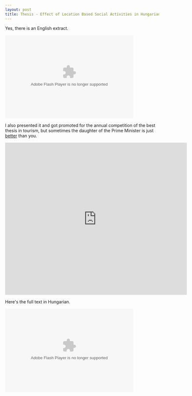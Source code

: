 ```yaml
---
layout: post
title: Thesis - Effect of Location Based Social Activities in Hungarian Tourism
---
```

Yes, there is an English extract.

<div><object classid="clsid:D27CDB6E-AE6D-11cf-96B8-444553540000" style="width: 420px; height: 272px;" id="ed33b1f7-5881-d671-1a5d-3fbd51950e3e"><param name="movie" value="http://static.issuu.com/webembed/viewers/style1/v2/IssuuReader.swf?mode=mini&amp;backgroundColor=%23222222&amp;documentId=120115095227-b7236e3b02f5438584a99a04c92099f9" /><param name="allowfullscreen" value="true" /><param name="menu" value="false" /><param name="wmode" value="transparent" /><embed src="http://static.issuu.com/webembed/viewers/style1/v2/IssuuReader.swf" type="application/x-shockwave-flash" allowfullscreen="true" menu="false" wmode="transparent" style="width: 420px; height: 272px;" flashvars="mode=mini&amp;backgroundColor=%23222222&amp;documentId=120115095227-b7236e3b02f5438584a99a04c92099f9" /></object></div>

I also presented it and got promoted for the annual competition of the best thesis in tourism, but sometimes the daughter of the Prime Minister is just [better](http://444.hu/2013/05/10/csak-az-orban-rahe-palyazatanak-ertekelese-nyilvanos/) than you.

<div style="width: 595px;" id="__ss_11138566"><iframe src="http://www.slideshare.net/slideshow/embed_code/11138566" width="595" height="497" frameborder="0" marginwidth="0" marginheight="0" scrolling="no"></iframe></div>

Here's the full text in Hungarian.

<div><object classid="clsid:D27CDB6E-AE6D-11cf-96B8-444553540000" style="width: 420px; height: 272px;" id="4e736efc-389a-11c2-bbfe-385f7e5acfaf"><param name="movie" value="http://static.issuu.com/webembed/viewers/style1/v2/IssuuReader.swf?mode=mini&amp;backgroundColor=%23222222&amp;documentId=120130172845-438e62ce9a1c4343acfbbbf71472a026" /><param name="allowfullscreen" value="true" /><param name="menu" value="false" /><param name="wmode" value="transparent" /><embed src="http://static.issuu.com/webembed/viewers/style1/v2/IssuuReader.swf" type="application/x-shockwave-flash" allowfullscreen="true" menu="false" wmode="transparent" style="width: 420px; height: 272px;" flashvars="mode=mini&amp;backgroundColor=%23222222&amp;documentId=120130172845-438e62ce9a1c4343acfbbbf71472a026" /></object></div>
